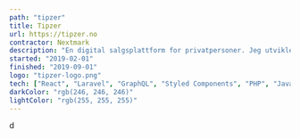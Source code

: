 ```yaml
---
path: "tipzer"
title: Tipzer
url: https://tipzer.no
contractor: Nextmark
description: "En digital salgsplattform for privatpersoner. Jeg utviklet frontend og fungerende backend. Jeg tilegnet meg kompetanse innen det å bygge GraphQL-apier og legge på ekstra funksjonalitet som automatiserte SMS og epost-tjenester."
started: "2019-02-01"
finished: "2019-09-01"
logo: "tipzer-logo.png"
tech: ["React", "Laravel", "GraphQL", "Styled Components", "PHP", "JavaScript", "TypeScript"]
darkColor: "rgb(246, 246, 246)"
lightColor: "rgb(255, 255, 255)"
---
```


d
